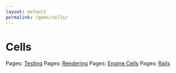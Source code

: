```yaml
---
layout: default
permalink: /gems/cells/
---
```


# Cells


Pages: [Testing](testing.html)
Pages: [Rendering](render.html)
Pages: [Engine Cells](engine.html)
Pages: [Rails](rails.html)

